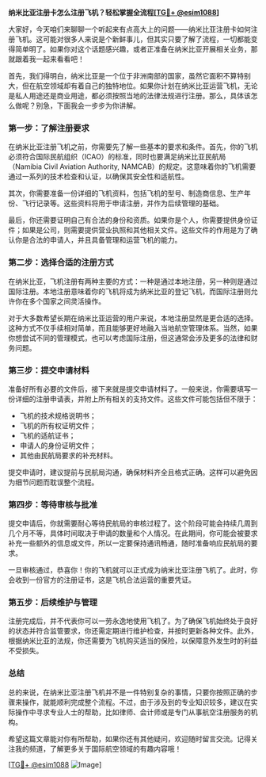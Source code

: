 **纳米比亚注册卡怎么注册飞机？轻松掌握全流程[[TG💪+ @esim1088](https://t.me/s/esim1088)]**

大家好，今天咱们来聊聊一个听起来有点高大上的问题——纳米比亚注册卡如何注册飞机。这可能对很多人来说是个新鲜事儿，但其实只要了解了流程，一切都能变得简单明了。如果你对这个话题感兴趣，或者正准备在纳米比亚开展相关业务，那就跟着我一起来看看吧！

首先，我们得明白，纳米比亚是一个位于非洲南部的国家，虽然它面积不算特别大，但在航空领域却有着自己的独特地位。如果你计划在纳米比亚运营飞机，无论是私人用途还是商业用途，都必须按照当地的法律法规进行注册。那么，具体该怎么做呢？别急，下面我会一步步为你讲解。

### 第一步：了解注册要求

在纳米比亚注册飞机之前，你需要先了解一些基本的要求和条件。首先，你的飞机必须符合国际民航组织（ICAO）的标准，同时也要满足纳米比亚民航局（Namibia Civil Aviation Authority, NAMCAB）的规定。这意味着你的飞机需要通过一系列的技术检查和认证，以确保其安全性和适航性。

其次，你需要准备一份详细的飞机资料，包括飞机的型号、制造商信息、生产年份、飞行记录等。这些资料将用于申请注册，并作为后续管理的基础。

最后，你还需要证明自己有合法的身份和资质。如果你是个人，你需要提供身份证件；如果是公司，则需要提供营业执照和其他相关文件。这些文件的作用是为了确认你是合法的申请人，并且具备管理和运营飞机的能力。

### 第二步：选择合适的注册方式

在纳米比亚，飞机注册有两种主要的方式：一种是通过本地注册，另一种则是通过国际注册。本地注册意味着你的飞机将成为纳米比亚的登记飞机，而国际注册则允许你在多个国家之间灵活操作。

对于大多数希望长期在纳米比亚运营的用户来说，本地注册显然是更合适的选择。这种方式不仅手续相对简单，而且能够更好地融入当地航空管理体系。当然，如果你想尝试不同的管理模式，也可以考虑国际注册，但这通常会涉及更多的法律和财务问题。

### 第三步：提交申请材料

准备好所有必要的文件后，接下来就是提交申请材料了。一般来说，你需要填写一份详细的注册申请表，并附上所有相关的支持文件。这些文件可能包括但不限于：

- 飞机的技术规格说明书；
- 飞机的所有权证明文件；
- 飞机的适航证书；
- 申请人的身份证明文件；
- 其他由民航局要求的补充材料。

提交申请时，建议提前与民航局沟通，确保材料齐全且格式正确。这样可以避免因为细节问题而耽误整个流程。

### 第四步：等待审核与批准

提交申请后，你就需要耐心等待民航局的审核过程了。这个阶段可能会持续几周到几个月不等，具体时间取决于申请的数量和个人情况。在此期间，你可能会被要求补充一些额外的信息或文件，所以一定要保持通讯畅通，随时准备响应民航局的要求。

一旦审核通过，恭喜你！你的飞机就可以正式成为纳米比亚注册飞机了。此时，你会收到一份官方的注册证书，这是飞机合法运营的重要凭证。

### 第五步：后续维护与管理

注册完成后，并不代表你可以一劳永逸地使用飞机了。为了确保飞机始终处于良好的状态并符合监管要求，你还需定期进行维护检查，并按时更新各种文件。此外，根据纳米比亚的法规，你还需要为飞机购买适当的保险，以保障意外发生时的利益不受损失。

### 总结

总的来说，在纳米比亚注册飞机并不是一件特别复杂的事情，只要你按照正确的步骤来操作，就能顺利完成整个流程。不过，由于涉及到的专业知识较多，建议在实际操作中寻求专业人士的帮助，比如律师、会计师或是专门从事航空注册服务的机构。

希望这篇文章能对你有所帮助，如果你还有其他疑问，欢迎随时留言交流。记得关注我的频道，了解更多关于国际航空领域的有趣内容哦！

[[TG💪+ @esim1088](https://t.me/s/esim1088) ![Image](https://i.postimg.cc/4NQfJmqS/Snipaste-2025-05-13-00-14-12.png)]